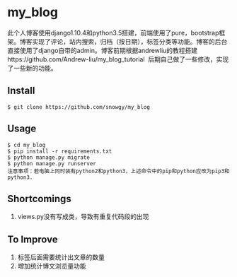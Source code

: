 # my_blog
此个人博客使用django1.10.4和python3.5搭建，前端使用了pure，bootstrap框架。博客实现了评论，站内搜索，归档（按日期），标签分类等功能。博客的后台直接使用了django自带的admin。博客前期根据andrewliu的教程搭建https://github.com/Andrew-liu/my_blog_tutorial  后期自己做了一些修改，实现了一些新的功能。
## Install
```
$ git clone https://github.com/snowgy/my_blog
```
## Usage
```
$ cd my_blog
$ pip install -r requirements.txt 
$ python manage.py migrate
$ python manage.py runserver
注意事项：若电脑上同时装有python2和python3，上述命令中的pip和python应改为pip3和python3.
```
## Shortcomings
1. views.py没有写成类，导致有重复代码段的出现

## To Improve
1. 标签后面需要统计出文章的数量
2. 增加统计博文浏览量功能
